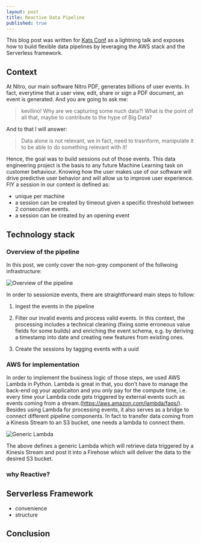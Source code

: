 ```yaml
---
layout: post
title: Reactive Data Pipeline
published: true
---
```


This blog post was written for [Kats Conf](http://www.katsconf.com/) as a lightning talk and exposes how to build flexible data pipelines by leveraging the AWS stack and the Serverless framework.

## Context 

At Nitro, our main software Nitro PDF, generates billions of user events. In fact, everytime that a user view, edit, share or sign a PDF document, an event is generated. And you are going to ask me:  

> kevllino! Why are we capturing some nuch data?! What is the point of all that, maybe to contribute to the hype of Big Data?

And to that I will answer: 

> Data alone is not relevant, we in fact, need to trasnform, manipulate it to be able to do something relevant with it!

Hence, the goal was to build sessions out of those events. This data engineering project is the basis to any future Machine Learning task on customer behaviour. Knowing how the user makes use of our software will drive predictive user behavior and will allow us to improve user experience. FIY a session in our context is defined as: 

- unique per machine 
- a session can be created by timeout given a specific threshold between 2 consecutive events. 
- a session can be created by an opening event

## Technology stack 

### Overview of the pipeline 

In this post, we conly cover the non-grey component of the follwoing infrastructure: 

![Overview of the pipeline]({{site.baseurl}}https://github.com/kevllino/kevllino.github.io/blob/master/images/Screen%20Shot%202017-02-05%20at%2012.24.38.png?raw=true)

In order to sessionize events, there are straightforward main steps to follow: 

1. Ingest the events in the pipeline

2. Filter our invalid events and process valid events. In this context, the processing includes a technical cleaning (fixing some erroneous value fields for some builds) and enriching the event schema, e.g. by deriving a timestamp into date and creating new features from existing ones. 

3. Create the sessions by tagging events with a uuid

### AWS for implementation 

In order to implement the business logic of those steps, we used AWS Lambda in Python. Lambda is great in that, you don't have to manage the back-end og your applicaiton and you only pay for the compute time, i.e. every time your Lambda code gets triggered by external events such as events coming from a stream.(https://aws.amazon.com/lambda/faqs/). Besides using Lambda for processing events, it also serves as a bridge to connect different pipeline components. In fact to transfer data coming from a Kinesis Stream to an S3 bucket, one needs a lambda to connect them. 

![Generic Lambda]({{site.baseurl}}/https://github.com/kevllino/kevllino.github.io/blob/master/images/Screen%20Shot%202017-02-05%20at%2012.46.00.png?raw=true)

The above defines a generic Lambda which will retrieve data triggered by a Kinesis Stream and post it into a Firehose which will deliver the data to the desired S3 bucket.

### why Reactive? 

## Serverless Framework 

- convenience 
- structure 

## Conclusion

